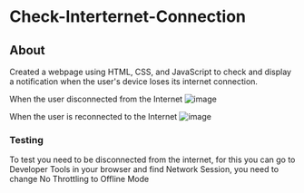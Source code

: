 # Check-Interternet-Connection
## About
Created a webpage using HTML, CSS, and JavaScript to check and display a notification when the user's device loses its internet connection.

When the user disconnected from the Internet
![image](https://user-images.githubusercontent.com/80198432/211633820-fdca96de-c590-4ec4-95bc-2c0d43aa2760.png)

When the user is reconnected to the Internet
![image](https://user-images.githubusercontent.com/80198432/211633889-23e0375e-d604-4cb7-87ce-5a8c45178349.png)

### Testing
To test you need to be disconnected from the internet, for this you can go to Developer Tools in your browser and find Network Session, you need to change No Throttling to Offline Mode
